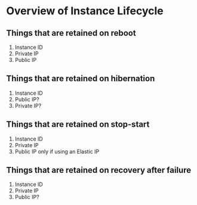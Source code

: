# Overview of Instance Lifecycle

## Things that are retained on reboot

1. Instance ID
1. Private IP
1. Public IP

## Things that are retained on hibernation

1. Instance ID
1. Public IP?
1. Private IP?

## Things that are retained on stop-start

1. Instance ID
1. Private IP
1. Public IP only if using an Elastic IP

## Things that are retained on recovery after failure

1. Instance ID
1. Private IP
1. Public IP?
